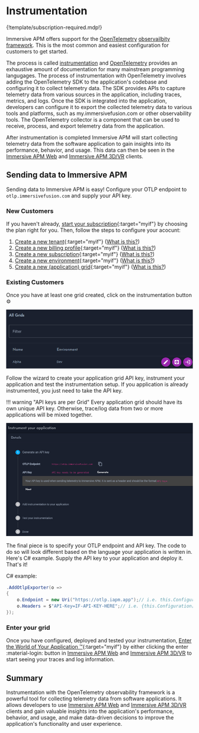 # Instrumentation

{!template/subscription-required.mdp!}

Immersive APM offers support for the [OpenTelemetry](../observability/open-telemetry.md) [observailbity framework](../observability). This is the most common and easiest configuration for customers to get started.

The process is called [instrumentation](https://opentelemetry.io/docs/instrumentation/) and [OpenTelemetry](../observability/open-telemetry.md) provides an exhaustive amount of documentation for many mainstream programming langugages. The process of instrumentation with OpenTelemetry involves adding the OpenTelemetry SDK to the application's codebase and configuring it to collect telemetry data. The SDK provides APIs to capture telemetry data from various sources in the application, including traces, metrics, and logs. Once the SDK is integrated into the application, developers can configure it to export the collected telemetry data to various tools and platforms, such as my.immersivefusion.com or other observability tools. The OpenTelemetry collector is a component that can be used to receive, process, and export telemetry data from the application.

After instrumentation is completed Immersive APM will start collecting telemetry data from the software application to gain insights into its performance, behavior, and usage. This data can then be seen in the [Immersive APM Web](../apm/web.md) and [Immersive APM 3D/VR](../apm/3d.md) clients. 

## Sending data to Immersive APM

Sending data to Immersive APM is easy! Configure your OTLP endpoint to `otlp.immersivefusion.com` and supply your API key.

### New Customers

If you haven't already, [start your subscription](https://www.immersivefusion.com/pricing){:target="myif"} by choosing the plan right for you. Then, follow the steps to configure your acocunt:

1. [Create a new tenant](https://my.immersivefusion.com/admin/tenants){:target="myif"} ([What is this?](../getting-started/account/#tenant)) 
1. [Create a new billing profile](https://my.immersivefusion.com/admin/tenant-billing-profiles){:target="myif"} ([What is this?](../getting-started/account/#billing-profile)) 
1. [Create a new subscription](https://my.immersivefusion.com/admin/subscriptions){:target="myif"}  ([What is this?](../getting-started/account/#subscription)) 
1. [Create a new environment](https://my.immersivefusion.com/admin/environments){:target="myif"} ([What is this?](../getting-started/account/#environment)) 
1. [Create a new (application) grid](https://my.immersivefusion.com/admin/grids){:target="myif"} ([What is this?](../getting-started/account/#grid)) 

### Existing Customers

Once you have at least one grid created, click on the instrumentation button :gear:

![Grids](img/grids.png)

Follow the wizard to create your application grid API key, instrument your application and test the instrumentation setup. If you application is already instrumented, you just need to take the API key. 

!!! warning "API keys are per Grid"
    Every application grid should have its own unique API key. Otherwise, trace/log data from two or more applications will be mixed together.

![Grids](img/instrument.png)

The final piece is to specify your OTLP endpoint and API key. The code to do so will look different based on the language your application is written in. Here's C# example. Supply the API key to your application and deploy it. That's it!

C# example:

```csharp
.AddOtlpExporter(o =>
{
    o.Endpoint = new Uri("https://otlp.iapm.app");// i.e. this.Configuration["IfApmOtlpEndpoint"]
    o.Headers = $"API-Key=IF-API-KEY-HERE";// i.e. {this.Configuration["IfApmAPIKey"]}
});
```

### Enter your grid

Once you have configured, deployed and tested your instrumentation, [Enter the World of Your Application &trade;](https://my.immersivefusion.com/apm/){:target="myif"} by either clicking the enter :material-login: button in [Immersive APM Web](../apm/web#immersive-apm-web) and [Immersive APM 3D/VR](../apm/3d#immersive-apm-3dvr) to start seeing your traces and log information.


## Summary

Instrumentation with the OpenTelemetry observability framework is a powerful tool for collecting telemetry data from software applications. It allows developers to use [Immersive APM Web](../apm/web#immersive-apm-web) and [Immersive APM 3D/VR](../apm/3d#immersive-apm-3dvr) clients and gain valuable insights into the application's performance, behavior, and usage, and make data-driven decisions to improve the application's functionality and user experience.
